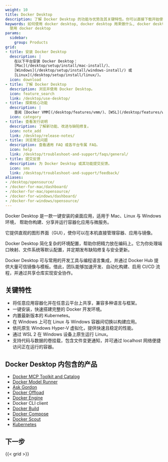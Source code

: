 ```yaml
---
weight: 10
title: Docker Desktop
description: 了解 Docker Desktop 的功能与优势及其关键特性。你可以直接下载开始使用，或浏览更多相关资源。
keywords: 如何使用 docker desktop, docker desktop 用来做什么, docker desktop 能做什么,
  使用 docker desktop
params:
  sidebar:
    group: Products
grid:
- title: 安装 Docker Desktop
  description: |
    在以下平台安装 Docker Desktop：
    [Mac](/desktop/setup/install/mac-install/)、
    [Windows](/desktop/setup/install/windows-install/) 或
    [Linux](/desktop/setup/install/linux/)。
  icon: download
- title: 了解 Docker Desktop
  description: 浏览并使用 Docker Desktop。
  icon: feature_search
  link: /desktop/use-desktop/
- title: 探索核心功能
  description: |
    查阅 [Docker VMM](/desktop/features/vmm/)、[WSL](/desktop/features/wsl/)、[在 Kubernetes 上部署](/desktop/features/kubernetes/) 等内容。
  icon: category
- title: 查看发行说明
  description: 了解新功能、改进与缺陷修复。
  icon: note_add
  link: /desktop/release-notes/
- title: 浏览常见问题
  description: 查看通用 FAQ 或各平台专属 FAQ。
  icon: help
  link: /desktop/troubleshoot-and-support/faqs/general/
- title: 提交反馈
  description: 为 Docker Desktop 或其功能提交反馈。
  icon: sms
  link: /desktop/troubleshoot-and-support/feedback/
aliases:
- /desktop/opensource/
- /docker-for-mac/dashboard/
- /docker-for-mac/opensource/
- /docker-for-windows/dashboard/
- /docker-for-windows/opensource/
---
```


Docker Desktop 是一款一键安装的桌面应用，适用于 Mac、Linux 与 Windows 环境，
帮助你构建、分享并运行容器化应用与微服务。

它提供直观的图形界面（GUI），使你可以在本机直接管理容器、应用与镜像。

Docker Desktop 简化复杂的环境配置，帮助你把精力放在编码上。它为你处理端口映射、文件系统等默认配置，并定期发布缺陷修复与安全更新。

Docker Desktop 可与常用的开发工具与编程语言集成，并通过 Docker Hub 提供大量可信镜像与模板。借此，团队能够加速开发、自动化构建、启用 CI/CD 流程，并通过共享仓库实现安全协作。

## 关键特性

* 将任意应用容器化并在任意云平台上共享，兼容多种语言与框架。
* 一键安装，快速搭建完整的 Docker 开发环境。
* 内置最新版本的 Kubernetes。
* 在 Windows 上可在 Linux 与 Windows 容器间切换以构建应用。
* 依托原生 Windows Hyper-V 虚拟化，提供快速且稳定的性能。
* 通过 WSL 2 在 Windows 设备上原生运行 Linux。
* 支持代码与数据的卷挂载，包含文件变更通知，并可通过 localhost 网络便捷访问正在运行的容器。

## Docker Desktop 内包含的产品

- [Docker MCP Toolkit and Catalog](/manuals/ai/mcp-catalog-and-toolkit/_index.md)
- [Docker Model Runner](/manuals/ai/model-runner/_index.md)
- [Ask Gordon](/manuals/ai/gordon/_index.md)
- [Docker Offload](/manuals/offload/_index.md)
- [Docker Engine](/manuals/engine/_index.md)
- Docker CLI client
- [Docker Build](/manuals/build/_index.md)
- [Docker Compose](/manuals/compose/_index.md)
- [Docker Scout](../scout/_index.md)
- [Kubernetes](https://github.com/kubernetes/kubernetes/)

## 下一步

{{< grid >}}
